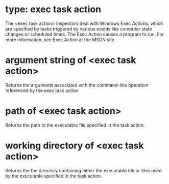 # type: exec task action

The &lt;exec task action&gt; inspectors deal with Windows Exec Actions, which are specified by tasks triggered by various events like computer state changes or scheduled times. The Exec Action causes a program to run. For more information, see Exec Action at the MSDN site.

# argument string of &lt;exec task action&gt;

Returns the arguments associated with the command-line operation referenced by the exec task action.

# path of &lt;exec task action&gt;

Returns the path to the executable file specified in the task action.

# working directory of &lt;exec task action&gt;

Returns the the directory containing either the executable file or files used by the executable specified in the task action.
